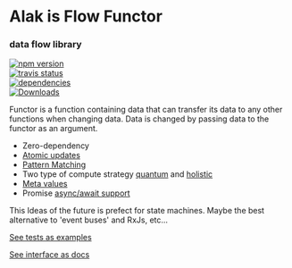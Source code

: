 # Alak is Flow Functor  
### data flow library  
[![npm version](https://badge.fury.io/js/alak.svg)](https://badge.fury.io/js/alak)  
[![travis status](https://travis-ci.org/gleba/alak.svg?branch=master)](https://travis-ci.org/gleba/alak)  
[![dependencies](https://david-dm.org/gleba/alak.svg)](https://david-dm.org/gleba/alak)  
[![Downloads](https://img.shields.io/npm/dt/alak.svg)](https://www.npmjs.com/package/alak)  

Functor is a function containing data that can transfer its data to any other functions when changing data. 
Data is changed by passing data to the functor as an argument.  
  
* Zero-dependency  
* [Atomic updates](https://github.com/gleba/alak/blob/master/tests/1_base.ts#L31)  
* [Pattern Matching](https://github.com/gleba/alak/blob/master/tests/3_pattern_maching.ts)  
* Two type of compute strategy [quantum](https://github.com/gleba/alak/blob/master/tests/2_mutate_from.ts#L24) and [holistic](https://github.com/gleba/alak/blob/master/tests/2_mutate_from.ts#L39)   
* [Meta values](https://github.com/gleba/alak/blob/master/tests/5_meta.ts)  
* Promise [async/await support](https://github.com/gleba/alak/blob/master/tests/6_warp_events.ts#L23)  
  
  
  
This Ideas of the future is prefect for state machines. Maybe the best alternative to 'event buses' and RxJs, etc...   
  
[See tests as examples](https://github.com/gleba/alak/blob/master/tests/)  
  
[See interface as docs](https://github.com/gleba/alak/blob/master/index.d.ts)
